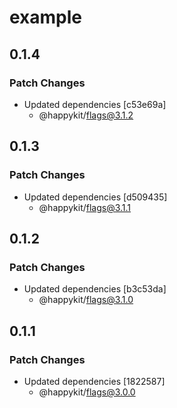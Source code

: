 # example

## 0.1.4

### Patch Changes

- Updated dependencies [c53e69a]
  - @happykit/flags@3.1.2

## 0.1.3

### Patch Changes

- Updated dependencies [d509435]
  - @happykit/flags@3.1.1

## 0.1.2

### Patch Changes

- Updated dependencies [b3c53da]
  - @happykit/flags@3.1.0

## 0.1.1

### Patch Changes

- Updated dependencies [1822587]
  - @happykit/flags@3.0.0
